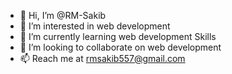 - 👋 Hi, I’m @RM-Sakib
- 👀 I’m interested in web development 
- 🌱 I’m currently learning web development Skills 
- 💞️ I’m looking to collaborate on web development 
- 📫 Reach me at rmsakib557@gmail.com

<!---
RM-Sakib/RM-Sakib is a ✨ special ✨ repository because its `README.md` (this file) appears on your GitHub profile.
You can click the Preview link to take a look at your changes.
--->

